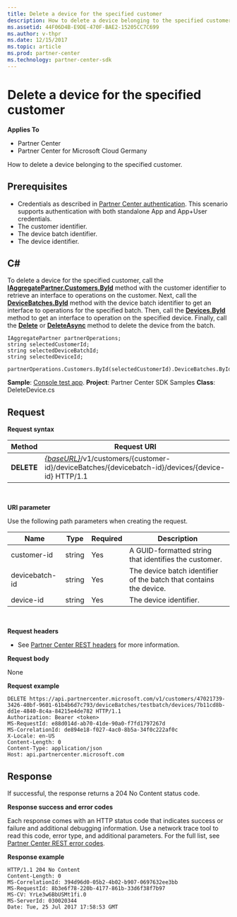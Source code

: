 ```yaml
---
title: Delete a device for the specified customer
description: How to delete a device belonging to the specified customer.
ms.assetid: 44F06D4B-E9DE-470F-BAE2-15205CC7C699
ms.author: v-thpr
ms.date: 12/15/2017
ms.topic: article
ms.prod: partner-center
ms.technology: partner-center-sdk
---
```


# Delete a device for the specified customer


**Applies To**

-   Partner Center
-   Partner Center for Microsoft Cloud Germany

How to delete a device belonging to the specified customer.

## <span id="Prerequisites"></span><span id="prerequisites"></span><span id="PREREQUISITES"></span>Prerequisites


-   Credentials as described in [Partner Center authentication](partner-center-authentication.md). This scenario supports authentication with both standalone App and App+User credentials.
-   The customer identifier.
-   The device batch identifier.
-   The device identifier.

## <span id="C_"></span><span id="c_"></span>C#


To delete a device for the specified customer, call the [**IAggregatePartner.Customers.ById**](https://review.docs.microsoft.com/dotnet/api/microsoft.store.partnercenter.customers.icustomercollection.byid) method with the customer identifier to retrieve an interface to operations on the customer. Next, call the [**DeviceBatches.ById**](https://review.docs.microsoft.com/en-us/dotnet/api/microsoft.store.partnercenter.devicesdeployment.idevicesbatchcollection.byid) method with the device batch identifier to get an interface to operations for the specified batch. Then, call the [**Devices.ById**](https://review.docs.microsoft.com/dotnet/api/microsoft.store.partnercenter.devicesdeployment.idevicecollection.byid) method to get an interface to operation on the specified device. Finally, call the [**Delete**](https://review.docs.microsoft.com/dotnet/api/microsoft.store.partnercenter.devicesdeployment.idevice.delete) or [**DeleteAsync**](https://review.docs.microsoft.com/dotnet/api/microsoft.store.partnercenter.devicesdeployment.idevice.deleteasync) method to delete the device from the batch.

```
IAggregatePartner partnerOperations;
string selectedCustomerId;
string selectedDeviceBatchId;
string selectedDeviceId;

partnerOperations.Customers.ById(selectedCustomerId).DeviceBatches.ById(selectedDeviceBatchId).Devices.ById(selectedDeviceId).Delete();
```

**Sample**: [Console test app](console-test-app.md). **Project**: Partner Center SDK Samples **Class**: DeleteDevice.cs

## <span id="Request"></span><span id="request"></span><span id="REQUEST"></span>Request


**Request syntax**

| Method     | Request URI                                                                                                                        |
|------------|------------------------------------------------------------------------------------------------------------------------------------|
| **DELETE** | [*{baseURL}*](partner-center-rest-urls.md)/v1/customers/{customer-id}/deviceBatches/{devicebatch-id}/devices/{device-id} HTTP/1.1 |

 

**URI parameter**

Use the following path parameters when creating the request.

| Name           | Type   | Required | Description                                                        |
|----------------|--------|----------|--------------------------------------------------------------------|
| customer-id    | string | Yes      | A GUID-formatted string that identifies the customer.              |
| devicebatch-id | string | Yes      | The device batch identifier of the batch that contains the device. |
| device-id      | string | Yes      | The device identifier.                                             |

 

**Request headers**

-   See [Partner Center REST headers](headers.md) for more information.

**Request body**

None

**Request example**

```
DELETE https://api.partnercenter.microsoft.com/v1/customers/47021739-3426-40bf-9601-61b4b6d7c793/deviceBatches/testbatch/devices/7b11cd8b-dd1e-4840-8c4a-84215e4de782 HTTP/1.1
Authorization: Bearer <token> 
MS-RequestId: e88d014d-ab70-41de-90a0-f7fd1797267d
MS-CorrelationId: de894e18-f027-4ac0-8b5a-34f0c222af0c
X-Locale: en-US
Content-Length: 0
Content-Type: application/json
Host: api.partnercenter.microsoft.com
```

## <span id="Response"></span><span id="response"></span><span id="RESPONSE"></span>Response


If successful, the response returns a 204 No Content status code.

**Response success and error codes**

Each response comes with an HTTP status code that indicates success or failure and additional debugging information. Use a network trace tool to read this code, error type, and additional parameters. For the full list, see [Partner Center REST error codes](error-codes.md).

**Response example**

```
HTTP/1.1 204 No Content
Content-Length: 0
MS-CorrelationId: 394d96d0-05b2-4b02-b907-0697632ee3bb
MS-RequestId: 8b3e6f78-220b-4177-861b-33d6f38f7b97
MS-CV: YrLe3w6BbUSMt1fi.0
MS-ServerId: 030020344
Date: Tue, 25 Jul 2017 17:58:53 GMT
                    
```

 

 




